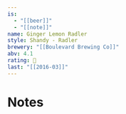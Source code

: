```yaml
---
is:
  - "[[beer]]"
  - "[[note]]"
name: Ginger Lemon Radler
style: Shandy - Radler
brewery: "[[Boulevard Brewing Co]]"
abv: 4.1
rating: 🤞
last: "[[2016-03]]"
---
```

# Notes

